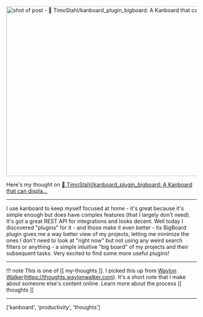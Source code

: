 
<a href="https://github.com/TimoStahl/kanboard_plugin_bigboard">
    <img
        src="https://shots.wayl.one/shot/?url=https://github.com/TimoStahl/kanboard_plugin_bigboard&height=450&width=800&scaled_width=800&scaled_height=450&selectors=""
        alt="shot of post - 💭 TimoStahl/kanboard_plugin_bigboard: A Kanboard that can displa..."
        height=450
        width=800
    >
</a>

Here's my thought on <a href="https://github.com/TimoStahl/kanboard_plugin_bigboard">💭 TimoStahl/kanboard_plugin_bigboard: A Kanboard that can displa...</a>

---

I use kanboard to keep myself focused at home - it's great because it's simple enough but does have complex features (that I largely don't need). It's got a great REST API for integrations and looks decent.
Well today I discovered "plugins" for it - and those make it even better - tis BigBoard plugin gives me a way better view of my projects, letting me minimize the ones I don't need to look at "right now" but not using any weird search filters or anything - a simple intuitive "big board" of my projects and their subsequent tasks.
Very excited to find some more useful plugins!

---

!!! note
     This is one of [[ my-thoughts ]]. I picked this up from [Waylon Walker](https://waylonwalker.com)(https://thoughts.waylonwalker.com). It's a short note that I make about someone else's
     content online.  Learn more about the process [[ thoughts ]]


---

['kanboard', 'productivity', 'thoughts']
        